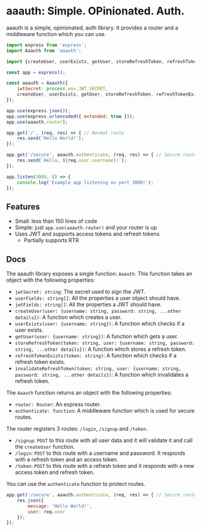 # aaauth: Simple. OPinionated. Auth.
 
aaauth is a simple, opinionated, auth library. It provides a router and a middleware function which you can use.

```js
import express from 'express';
import Aaauth from 'aaauth';

import {createUser, userExists, getUser, storeRefreshToken, refreshTokenExists, invalidateRefreshToken} from './db.js';

const app = express();

const aaauth = Aaauth({
	jwtSecret: process.env.JWT_SECRET,
	createUser, userExists, getUser, storeRefreshToken, refreshTokenExists, invalidateRefreshToken
});

app.use(express.json());
app.use(express.urlencoded({ extended: true }));
app.use(aaauth.router);

app.get('/', (req, res) => { // Normal route
	res.send('Hello World!');
});

app.get('/secure', aaauth.authenticate, (req, res) => { // Secure route: needs access token
	res.send(`Hello, ${req.user.username}!`);
});

app.listen(3000, () => {
	console.log('Example app listening on port 3000!');
});
```

## Features

- Small: less than 150 lines of code
- Simple: just `app.use(aaauth.router)` and your router is up
- Uses JWT and supports access tokens and refresh tokens
	- Partially supports RTR

## Docs

The aaauth library exposes a single function: `Aaauth`. This function takes an object with the following properties:

 * `jwtSecret: string`: The secret used to sign the JWT.
 * `userFields: string[]`: All the properties a user object should have. 
 * `jwtFields: string[]`: All the properties a JWT should have.
 * `createUser(user: {username: string, password: string, ...other details})`: A function which creates a user.
 * `userExists(user: {username: string})`: A function which checks if a user exists.
 * `getUser(user: {username: string})`: A function which gets a user.
 * `storeRefreshToken(token: string, user: {username: string, password: string, ...other details})`: A function which stores a refresh token.
 * `refreshTokenExists(token: string)`: A function which checks if a refresh token exists.
 * `invalidateRefreshToken(token: string, user: {username: string, password: string, ...other details})`: A function which invalidates a refresh token.

The `Aaauth` function returns an object with the following properties:

 * `router: Router`: An express router.
 * `authenticate: function`: A middleware function which is used for secure routes.

The router registers 3 routes: `/login`, `/signup` and `/token`.

 * `/signup`: `POST` to this route with all user data and it will validate it and call the `createUser` function.
 * `/login`: `POST` to this route with a username and password. It responds with a refresh token and an access token.
 * `/token`: `POST` to this route with a refresh token and it responds with a new access token and refresh token.

You can use the `authenticate` function to protect routes.

```js
app.get('/secure', aaauth.authenticate, (req, res) => { // Secure route: needs access token
	res.json({
		message: 'Hello World!',
		user: req.user
	});
});
```
